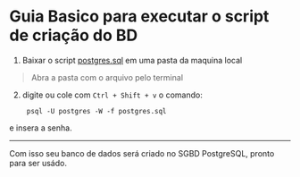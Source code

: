 # Guia Basico para executar o script de criação do BD

1. Baixar o script [postgres.sql](postgres.sql) em uma pasta da maquina local

> Abra a pasta com o arquivo pelo terminal

2. digite ou cole com `Ctrl + Shift + v` o comando:
      
        psql -U postgres -W -f postgres.sql

e insera a senha.

------------




Com isso seu banco de dados será criado no SGBD PostgreSQL, pronto para ser usádo.
